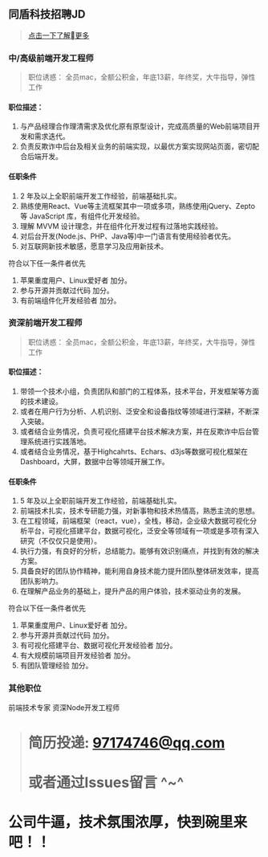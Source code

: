 ## 同盾科技招聘JD

> [点击一下了解更多](https://www.tongdun.cn/)

### 中/高级前端开发工程师
> 职位诱惑： 全员mac，全额公积金，年底13薪，年终奖，大牛指导，弹性工作

#### 职位描述： 

1. 与产品经理合作理清需求及优化原有原型设计，完成高质量的Web前端项目开发和需求迭代。
2. 负责反欺诈中后台及相关业务的前端实现，以最优方案实现网站页面，密切配合后端开发。

#### 任职条件

1. 2 年及以上全职前端开发工作经验，前端基础扎实。
2. 熟练使用React、Vue等主流框架其中一项或多项，熟练使用jQuery、Zepto 等 JavaScript 库，有组件化开发经验。
3. 理解 MVVM 设计理念，并在组件化开发过程有过落地实践经验。
4. 对后台开发(Node.js、PHP、Java等)中一门语言有使用经验者优先。
5. 对互联网新技术敏感，愿意学习及应用新技术。

符合以下任一条件者优先
1. 苹果重度用户、Linux爱好者 加分。
2. 参与开源并贡献过代码 加分。
3. 有前端组件化开发经验者 加分。

### 资深前端开发工程师
> 职位诱惑： 全员mac，全额公积金，年底13薪，年终奖，大牛指导，弹性工作

#### 职位描述：
1. 带领一个技术小组，负责团队和部门的工程体系，技术平台，开发框架等方面的技术建设。
2. 或者在用户行为分析、人机识别、泛安全和设备指纹等领域进行深耕，不断深入突破。
3. 或者结合业务情况，负责可视化搭建平台技术解决方案，并在反欺诈中后台管理系统进行实践落地。
4. 或者结合业务情况，基于Highcahrts、Echars、d3js等数据可视化框架在Dashboard，大屏，数据中台等领域开展工作。

#### 任职条件
1. 5 年及以上全职前端开发工作经验，前端基础扎实。
2. 前端技术扎实，技术专研能力强，对新事物和技术热情高，熟悉主流的思想。
3. 在工程领域，前端框架（react，vue），全栈，移动，企业级大数据可视化分析平台，可视化搭建平台，数据可视化，泛安全等领域有一项或是多项有深入研究（不仅仅只是使用）。
4. 执行力强，有良好的分析，总结能力。能够有效识别痛点，并找到有效的解决方案。
5. 具备良好的团队协作精神，能利用自身技术能力提升团队整体研发效率，提高团队影响力。
6. 在理解产品业务的基础上，提升产品的用户体验，技术驱动业务的发展。

符合以下任一条件者优先 

1. 苹果重度用户、Linux爱好者 加分。
2. 参与开源并贡献过代码 加分。
3. 有可视化搭建平台、数据可视化开发经验者 加分。
4. 有大规模前端项目开发经验者 加分。
5. 有团队管理经验 加分。
 
### 其他职位
前端技术专家
资深Node开发工程师


> # 简历投递: 97174746@qq.com
> # 或者通过Issues留言 ^~^

# 公司牛逼，技术氛围浓厚，快到碗里来吧！！